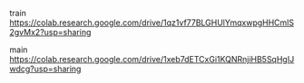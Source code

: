 train https://colab.research.google.com/drive/1qz1vf77BLGHUlYmqxwpgHHCmlS2gvMx2?usp=sharing

main https://colab.research.google.com/drive/1xeb7dETCxGi1KQNRnjiHB5SqHgIJwdcg?usp=sharing

